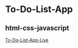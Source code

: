 # To-Do-List-App

## html-css-javascript

[To-Do-List-App-Live](https://mryakup.github.io/html-todo-list)
